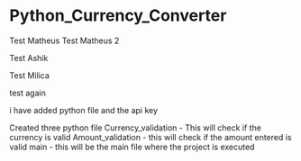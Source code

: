 # Python_Currency_Converter

Test Matheus
Test Matheus 2

Test Ashik

Test Milica

test again

i have added python file and the api key

Created three python file
Currency_validation - This will check if the currency is valid
Amount_validation - this will check if the amount entered is valid
main - this will be the main file where the project is executed
